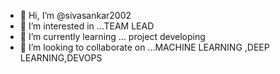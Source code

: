 - 👋 Hi, I’m @sivasankar2002
- 👀 I’m interested in ...TEAM LEAD
- 🌱 I’m currently learning ... project developing
- 💞️ I’m looking to collaborate on ...MACHINE LEARNING ,DEEP LEARNING,DEVOPS


<!---
sivasankar2002/sivasankar2002 is a ✨ special ✨ repository because its `README.md` (this file) appears on your GitHub profile.
You can click the Preview link to take a look at your changes.
--->
